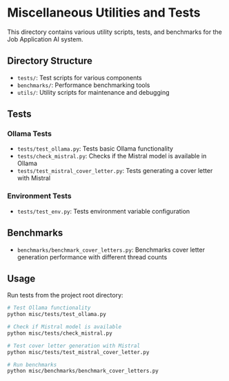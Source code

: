 # Miscellaneous Utilities and Tests

This directory contains various utility scripts, tests, and benchmarks for the Job Application AI system.

## Directory Structure

- `tests/`: Test scripts for various components
- `benchmarks/`: Performance benchmarking tools
- `utils/`: Utility scripts for maintenance and debugging

## Tests

### Ollama Tests

- `tests/test_ollama.py`: Tests basic Ollama functionality
- `tests/check_mistral.py`: Checks if the Mistral model is available in Ollama
- `tests/test_mistral_cover_letter.py`: Tests generating a cover letter with Mistral

### Environment Tests

- `tests/test_env.py`: Tests environment variable configuration

## Benchmarks

- `benchmarks/benchmark_cover_letters.py`: Benchmarks cover letter generation performance with different thread counts

## Usage

Run tests from the project root directory:

```bash
# Test Ollama functionality
python misc/tests/test_ollama.py

# Check if Mistral model is available
python misc/tests/check_mistral.py

# Test cover letter generation with Mistral
python misc/tests/test_mistral_cover_letter.py

# Run benchmarks
python misc/benchmarks/benchmark_cover_letters.py
``` 